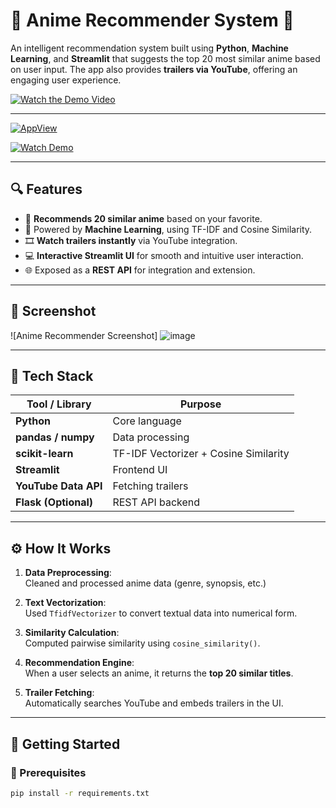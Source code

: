 # 🎌 Anime Recommender System 🎥

An intelligent recommendation system built using **Python**, **Machine Learning**, and **Streamlit** that suggests the top 20 most similar anime based on user input. The app also provides **trailers via YouTube**, offering an engaging user experience.

[![Watch the Demo Video](https://img.shields.io/badge/Watch-Demo%20Video-red?style=for-the-badge&logo=youtube)](https://drive.google.com/file/d/1yy45KNDyu7gMazjjEhgI55odh37RUcWu/view?usp=drive_link)

---
[![AppView](https://github.com/user-attachments/assets/c0e42017-3d9c-41a3-a9a7-cea3931eeb88)](https://drive.google.com/file/d/1VECkEe79jBUMddDqJAuC_5yTMWok5jtY/view)

[![Watch Demo](https://img.shields.io/badge/Watch-Demo%20Video-red?style=for-the-badge&logo=youtube)](https://drive.google.com/file/d/1VECkEe79jBUMddDqJAuC_5yTMWok5jtY/view)

---

## 🔍 Features

- 🔁 **Recommends 20 similar anime** based on your favorite.
- 🧠 Powered by **Machine Learning**, using TF-IDF and Cosine Similarity.
- 🎞️ **Watch trailers instantly** via YouTube integration.
- 💻 **Interactive Streamlit UI** for smooth and intuitive user interaction.
- 🌐 Exposed as a **REST API** for integration and extension.

---

## 📸 Screenshot

![Anime Recommender Screenshot] ![image](https://github.com/user-attachments/assets/c0e42017-3d9c-41a3-a9a7-cea3931eeb88)
 <!-- Replace with your actual screenshot URL -->

---

## 🧠 Tech Stack

| Tool / Library      | Purpose                              |
|---------------------|--------------------------------------|
| **Python**          | Core language                        |
| **pandas / numpy**  | Data processing                      |
| **scikit-learn**    | TF-IDF Vectorizer + Cosine Similarity|
| **Streamlit**       | Frontend UI                          |
| **YouTube Data API**| Fetching trailers                    |
| **Flask (Optional)**| REST API backend                     |

---

## ⚙️ How It Works

1. **Data Preprocessing**:  
   Cleaned and processed anime data (genre, synopsis, etc.)

2. **Text Vectorization**:  
   Used `TfidfVectorizer` to convert textual data into numerical form.

3. **Similarity Calculation**:  
   Computed pairwise similarity using `cosine_similarity()`.

4. **Recommendation Engine**:  
   When a user selects an anime, it returns the **top 20 similar titles**.

5. **Trailer Fetching**:  
   Automatically searches YouTube and embeds trailers in the UI.

---

## 🚀 Getting Started

### 🔧 Prerequisites

```bash
pip install -r requirements.txt
